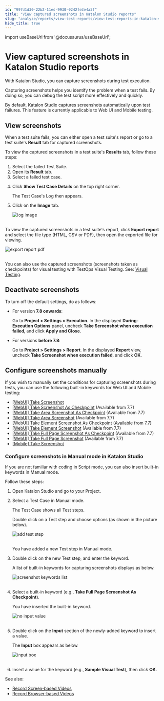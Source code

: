 ```yaml
---
id: "997d1d30-22b2-11ed-9930-0242fe3e4a3f"
title: "View captured screenshots in Katalon Studio reports"
slug: "analyze/reports/view-test-reports/view-test-reports-in-katalon-studio/view-captured-screenshots-in-katalon-studio-reports"
hide_title: true
---
```

import useBaseUrl from '@docusaurus/useBaseUrl';


# <a id="id" class="anchor_top_offset"/><a id="ariaid-title1" class="anchor_top_offset"/>View captured screenshots in <span xmlns="http://www.w3.org/1999/xhtml" className="ph">Katalon Studio</span>  reports

<p xmlns="http://www.w3.org/1999/xhtml" className="p">With Katalon Studio, you can capture screenshots during test   execution.</p> 
<p xmlns="http://www.w3.org/1999/xhtml" className="p">Capturing screenshots helps you identify the problem when a test   fails. By doing so, you can debug the test script more effectively   and quickly.</p> 
<p xmlns="http://www.w3.org/1999/xhtml" className="p">By default, Katalon Studio captures screenshots automatically   upon test failures. This feature is currently applicable to Web UI   and Mobile testing.</p> 

## <a id="id_1" class="anchor_top_offset"/>View screenshots

<p xmlns="http://www.w3.org/1999/xhtml" className="p">When a test suite fails, you can either open a test suite's   report or go to a test suite's <strong className="ph b">Result</strong> tab for   captured screenshots.</p> 
<p xmlns="http://www.w3.org/1999/xhtml" className="p">To view the captured screenshots in a test suite's   <strong className="ph b">Results</strong> tab, follow these steps:</p> 
<ol xmlns="http://www.w3.org/1999/xhtml" className="ol"><li className="li">Select the failed Test Suite.</li><li className="li">Open its <strong className="ph b">Result</strong> tab.</li><li className="li">Select a failed test case.</li><li className="li">     <p className="p">Click <strong className="ph b">Show Test Case Details</strong> on the top right       corner.</p>     <p className="p">The Test Case's Log then appears.</p>   </li><li className="li">     <p className="p">Click on the <strong className="ph b">Image</strong> tab.</p>     <p className="p">       <img className="image" src={useBaseUrl("https://github.com/katalon-studio/docs-images/raw/master/katalon-studio/docs/screenshots-videos/log-image.png")} alt="log image" /><br /><br />     </p>   </li></ol> 
<p xmlns="http://www.w3.org/1999/xhtml" className="p">To view the captured screenshots in a test suite's report, click   <strong className="ph b">Export report</strong> and select the file type (HTML, CSV   or PDF), then open the exported file for viewing.</p> 
<p xmlns="http://www.w3.org/1999/xhtml" className="p">   <img className="image" src={useBaseUrl("https://github.com/katalon-studio/docs-images/raw/master/katalon-studio/docs/screenshots-videos/export-report-for-screenshots.png")} alt="export report pdf" /><br /><br /> </p> 
<p xmlns="http://www.w3.org/1999/xhtml" className="p">You can also use the captured screenshots (screenshots taken as checkpoints) for visual testing with TestOps Visual Testing. See: <a className="xref" href="/analyze/analytics/visual-testing/use-testops-visual-testing">Visual     Testing</a>.</p> 

## <a id="id_2" class="anchor_top_offset"/>Deactivate screenshots

<p xmlns="http://www.w3.org/1999/xhtml" className="p">To turn off the default settings, do as follows:</p> 
<ul xmlns="http://www.w3.org/1999/xhtml" className="ul"><li className="li">     <p className="p">For version <strong className="ph b">7.8 onwards</strong>:</p>     <p className="p">Go to <strong className="ph b">Project &gt; Settings &gt; Execution</strong>. In the displayed <strong className="ph b">During-Execution Options</strong> panel, uncheck <strong className="ph b">Take Screenshot when execution failed</strong>, and click <strong className="ph b">Apply and Close</strong>.     </p>   </li><li className="li">     <p className="p">For versions <strong className="ph b">before 7.8</strong>:</p>     <p className="p">Go to <strong className="ph b">Project &gt; Settings &gt; Report</strong>. In the displayed <strong className="ph b">Report</strong> view, uncheck <strong className="ph b">Take Screenshot when execution failed</strong>, and click <strong className="ph b">OK</strong>.</p>   </li></ul> 

## <a id="id_3" class="anchor_top_offset"/>Configure screenshots manually

<div xmlns="http://www.w3.org/1999/xhtml" className="p">If you wish to manually set the conditions for capturing screenshots during tests, you can use the following built-in keywords for Web UI and Mobile testing:
  <ul className="ul"><li className="li"><a className="xref" href="/author/keywords/keyword-description-in-katalon-studio/web-ui-keywords/webui-take-screenshot">[WebUI] Take Screenshot</a></li><li className="li"><a className="xref" href="/author/keywords/keyword-description-in-katalon-studio/visual-based-web-testing-keywords/webui-take-screenshot-as-checkpoint">[WebUI] Take Screenshot As Checkpoint</a> (Available from 7.7)</li><li className="li"><a className="xref" href="/author/keywords/keyword-description-in-katalon-studio/visual-based-web-testing-keywords/webui-take-area-screenshot-as-checkpoint">[WebUI] Take Area Screenshot As Checkpoint</a> (Available from 7.7)</li><li className="li"><a className="xref" href="/author/keywords/keyword-description-in-katalon-studio/web-ui-keywords/webui-take-area-screenshot">[WebUI] Take Area Screenshot</a> (Available from 7.7)</li><li className="li"><a className="xref" href="/author/keywords/keyword-description-in-katalon-studio/visual-based-web-testing-keywords/webui-take-element-screenshot-as-checkpoint">[WebUI] Take Element Screenshot As Checkpoint</a> (Available from 7.7)</li><li className="li"><a className="xref" href="/author/keywords/keyword-description-in-katalon-studio/web-ui-keywords/webui-take-element-screenshot">[WebUI] Take Element Screenshot</a> (Available from 7.7)</li><li className="li"><a className="xref" href="/author/keywords/keyword-description-in-katalon-studio/visual-based-web-testing-keywords/webui-take-full-page-screenshot-as-checkpoint">[WebUI] Take Full Page Screenshot As Checkpoint</a> (Available from 7.7)</li><li className="li"><a className="xref" href="/author/keywords/keyword-description-in-katalon-studio/web-ui-keywords/webui-take-full-page-screenshot">[WebUI] Take Full Page Screenshot</a> (Available from 7.7)</li><li className="li"><a className="xref" href="/author/keywords/keyword-description-in-katalon-studio/mobile-keywords/mobile-take-screenshot">[Mobile] Take Screenshot</a></li></ul>
</div>

### <a id="id_4" class="anchor_top_offset"/>Configure screenshots in Manual mode in Katalon Studio

<p xmlns="http://www.w3.org/1999/xhtml" className="p">If you are not familiar with coding in Script mode, you can also insert built-in keywords in Manual mode.</p> 
<p xmlns="http://www.w3.org/1999/xhtml" className="p">Follow these steps:</p> 
<ol xmlns="http://www.w3.org/1999/xhtml" className="ol"><li className="li">Open Katalon Studio and go to your Project.</li><li className="li">     <p className="p">Select a Test Case in Manual mode.</p>     <p className="p">The Test Case shows all Test steps.</p>     <p className="p">Double click on a Test step and choose options (as shown in the picture below).</p>     <p className="p"> <img className="image" src={useBaseUrl("https://github.com/katalon-studio/docs-images/raw/master/katalon-studio/docs/screenshots-videos/insert-webui-keyword-in-test-case-studio.png")} alt="add test step" /><br /><br />     </p>     <p className="p">You have added a new Test step in Manual mode.</p>   </li><li className="li">     <p className="p">Double click on the new Test step, and enter the keyword.</p>     <p className="p">A list of built-in keywords for capturing screenshots displays as below.</p>     <p className="p"> <img className="image" src={useBaseUrl("https://github.com/katalon-studio/docs-images/raw/master/katalon-studio/docs/screenshots-videos/custom-keyword-for-screenshots.png")} alt="screenshot keywords list" /><br /><br />     </p>   </li><li className="li">     <p className="p">Select a built-in keyword (e.g., <strong className="ph b">Take Full Page Screenshot As Checkpoint</strong>).</p>     <p className="p">You have inserted the built-in keyword.</p>     <p className="p"> <img className="image" src={useBaseUrl("https://github.com/katalon-studio/docs-images/raw/master/katalon-studio/docs/screenshots-videos/input-no-value.png")} alt="no input value" /><br /><br />     </p>   </li><li className="li">     <p className="p">Double click on the <strong className="ph b">Input</strong> section of the newly-added keyword to insert a value.</p>     <p className="p">The <strong className="ph b">Input</strong> box appears as below.</p>     <p className="p"> <img className="image" src={useBaseUrl("https://github.com/katalon-studio/docs-images/raw/master/katalon-studio/docs/screenshots-videos/input-with-value.png")} alt="input box" /><br /><br />     </p>   </li><li className="li">     <p className="p">Insert a value for the keyword (e.g., <strong className="ph b">Sample Visual Test</strong>), then click <strong className="ph b">OK</strong>.</p>   </li></ol> 
<div xmlns="http://www.w3.org/1999/xhtml" className="p">See also:
  <ul className="ul"><li className="li"><a className="xref" href="/analyze/reports/generate-test-reports/generate-screen-based-videos-in-katalon-studio-reports">Record Screen-based Videos</a></li><li className="li"><a className="xref" href="/analyze/reports/generate-test-reports/generate-browser-based-videos-in-katalon-studio-reports">Record Browser-based Videos</a></li></ul>
</div>
